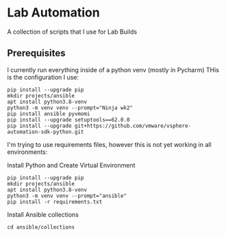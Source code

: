 # Lab Automation
A collection of scripts that I use for Lab Builds

## Prerequisites
I currently run everything inside of a python venv (mostly in Pycharm)
THis is the configuration I use:
```commandline
pip install --upgrade pip
mkdir projects/ansible
apt install python3.8-venv
python3 -m venv venv --prompt="Ninja wk2"
pip install ansible pyvmomi
pip install --upgrade setuptools==62.0.0
pip install --upgrade git+https://github.com/vmware/vsphere-automation-sdk-python.git

```

I'm trying to use requirements files, however this is not yet working in all environments:

Install Python and Create Virtual Environment
```commandline
pip install --upgrade pip
mkdir projects/ansible
apt install python3.8-venv
python3 -m venv venv --prompt="ansible"
pip install -r requirements.txt
```

Install Ansible collections
```commandline
cd ansible/collections

```
